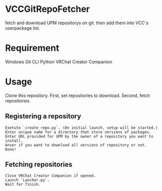 # VCCGitRepoFetcher
fetch and download UPM repositorys on git. then add them into VCC's userpackage list.

# Requirement
  Windows
  Git CLI
  Python
  VRChat Creator Companion
  
# Usage
  Clone this repository.
  First, set repositories to download.
  Second, fetch repositories.
  
  ## Registering a repository
    Exetute `create_repo.py`. (On initial launch, setup will be started.)
    Enter unique name for a directory that store versions of packages.
    Enter URL provided for UPM by the owner of a repository you want to install.
    Anser if you want to download all versions of repository or not.
    Done!
    
  ## Fetching repositories
    Close VRChat Creator Companion if opened.
    Launch `Lancher.py`.
    Wait for finish.
